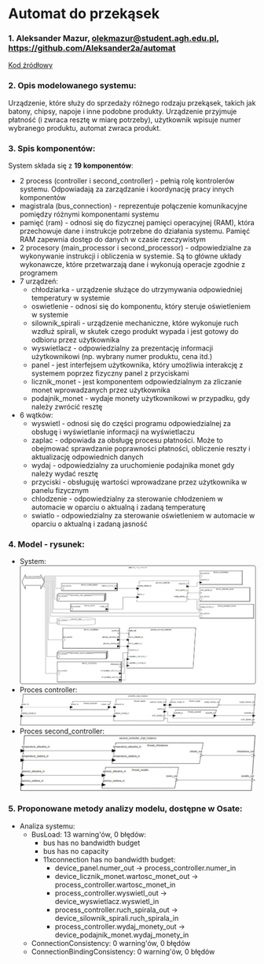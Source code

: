 # Automat do przekąsek
### 1. Aleksander Mazur, olekmazur@student.agh.edu.pl, https://github.com/Aleksander2a/automat
[Kod źródłowy](https://github.com/Aleksander2a/automat/blob/main/automat/automat.aadl)
### 2. Opis modelowanego systemu:
Urządzenie, które służy do sprzedaży różnego rodzaju przekąsek, takich jak batony, chipsy, napoje i inne podobne produkty. Urządzenie przyjmuje płatność (i zwraca resztę w miarę potrzeby), użytkownik wpisuje numer wybranego produktu, automat zwraca produkt.
### 3. Spis komponentów:
System składa się z **19 komponentów**:
 - 2 process (controller i second_controller) - pełnią rolę kontrolerów systemu. Odpowiadają za zarządzanie i koordynację pracy innych komponentów
 - magistrala (bus_connection) - reprezentuje połączenie komunikacyjne pomiędzy różnymi komponentami systemu
 - pamięć (ram) - odnosi się do fizycznej pamięci operacyjnej (RAM), która przechowuje dane i instrukcje potrzebne do działania systemu. Pamięć RAM zapewnia dostęp do danych w czasie rzeczywistym
 - 2 procesory (main_processor i second_processor) - odpowiedzialne za wykonywanie instrukcji i obliczenia w systemie. Są to główne układy wykonawcze, które przetwarzają dane i wykonują operacje zgodnie z programem
 - 7 urządzeń:
   - chłodziarka - urządzenie służące do utrzymywania odpowiedniej temperatury w systemie
   - oswietlenie - odnosi się do komponentu, który steruje oświetleniem w systemie
   - silownik_spirali - urządzenie mechaniczne, które wykonuje ruch wzdłuż spirali, w skutek czego produkt wypada i jest gotowy do odbioru przez użytkownika
   - wyswietlacz - odpowiedzialny za prezentację informacji użytkownikowi (np. wybrany numer produktu, cena itd.)
   - panel - jest interfejsem użytkownika, który umożliwia interakcję z systemem poprzez fizyczny panel z przyciskami
   - licznik_monet - jest komponentem odpowiedzialnym za zliczanie monet wprowadzanych przez użytkownika
   - podajnik_monet - wydaje monety użytkownikowi w przypadku, gdy należy zwrócić resztę
 - 6 wątków:
   - wyswietl - odnosi się do części programu odpowiedzialnej za obsługę i wyświetlanie informacji na wyświetlaczu
   - zaplac - odpowiada za obsługę procesu płatności. Może to obejmować sprawdzanie poprawności płatności, obliczenie reszty i aktualizację odpowiednich danych
   - wydaj - odpowiedzialny za uruchomienie podajnika monet gdy należy wydać resztę
   - przyciski - obsługuję wartości wprowadzane przez użytkownika w panelu fizycznym
   - chlodzenie - odpowiedzialny za sterowanie chłodzeniem w automacie w oparciu o aktualną i zadaną temperaturę
   - swiatlo - odpowiedzialny za sterowanie oświetleniem w automacie w oparciu o aktualną i zadaną jasność
### 4. Model - rysunek:
 - System:![automat](https://github.com/Aleksander2a/automat/blob/main/automat.jpg)
 - Proces controller:![controller](https://github.com/Aleksander2a/automat/blob/main/controller.jpg)
 - Proces second_controller:![second_controller](https://github.com/Aleksander2a/automat/blob/main/second_controller.jpg)
### 5. Proponowane metody analizy modelu, dostępne w Osate:
 - Analiza systemu:
   - BusLoad: 13 warning'ów, 0 błędów:
     - bus has no bandwidth budget
     - bus has no capacity
     - 11xconnection has no bandwidth budget:
       - device_panel.numer_out → process_controller.numer_in
       - device_licznik_monet.wartosc_monet_out → process_controller.wartosc_monet_in
       - process_controller.wyswietl_out → device_wyswietlacz.wyswietl_in
       - process_controller.ruch_spirala_out → device_silownik_spirali.ruch_spirala_in
       - process_controller.wydaj_monety_out → device_podajnik_monet.wydaj_monety_in
   - ConnectionConsistency: 0 warning'ów, 0 błędów
   - ConnectionBindingConsistency: 0 warning'ów, 0 błędów
